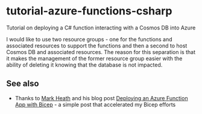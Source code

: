 # tutorial-azure-functions-csharp

Tutorial on deploying a C# function interacting with a Cosmos DB into Azure

I would like to use two resource groups - one for the functions and associated resources to support the functions and then a second to host Cosmos DB and associated resources.  The reason for this separation is that it makes the management of the former resource group easier with the ability of deleting it knowing that the database is not impacted.

## See also

- Thanks to [Mark Heath](https://markheath.net) and his blog post [Deploying an Azure Function App with Bicep](https://markheath.net/post/azure-functions-bicep) - a simple post that accelerated my Bicep efforts
